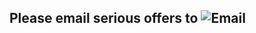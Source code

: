 ## Please email serious offers to ![Email](http://safemail.justlikeed.net/e/531667b6023254528e28edb490ac01d9.png)
